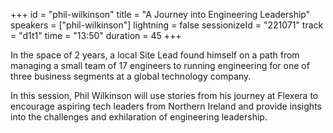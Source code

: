+++
id = "phil-wilkinson"
title = "A Journey into Engineering Leadership"
speakers = ["phil-wilkinson"]
lightning = false
sessionizeId = "221071"
track = "d1t1"
time = "13:50"
duration = 45
+++

In the space of 2 years, a local Site Lead found himself on a path from managing a small team of 17 engineers to running engineering for one of three business segments at a global technology company. 

In this session, Phil Wilkinson will use stories from his journey at Flexera to encourage aspiring tech leaders from Northern Ireland and provide insights into the challenges and exhilaration of engineering leadership.